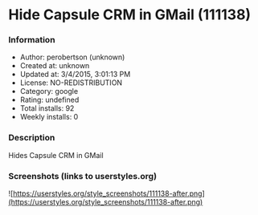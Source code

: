 # Hide Capsule CRM in GMail (111138)

### Information
- Author: perobertson (unknown)
- Created at: unknown
- Updated at: 3/4/2015, 3:01:13 PM
- License: NO-REDISTRIBUTION
- Category: google
- Rating: undefined
- Total installs: 92
- Weekly installs: 0


### Description
Hides Capsule CRM in GMail


### Screenshots (links to userstyles.org)
![https://userstyles.org/style_screenshots/111138-after.png](https://userstyles.org/style_screenshots/111138-after.png)


